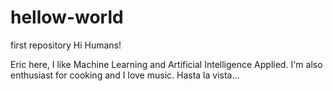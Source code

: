 # hellow-world
first repository
Hi Humans!

Eric here, I like Machine Learning and Artificial Intelligence Applied.
I'm also enthusiast for cooking and I love music.
Hasta la vista...
